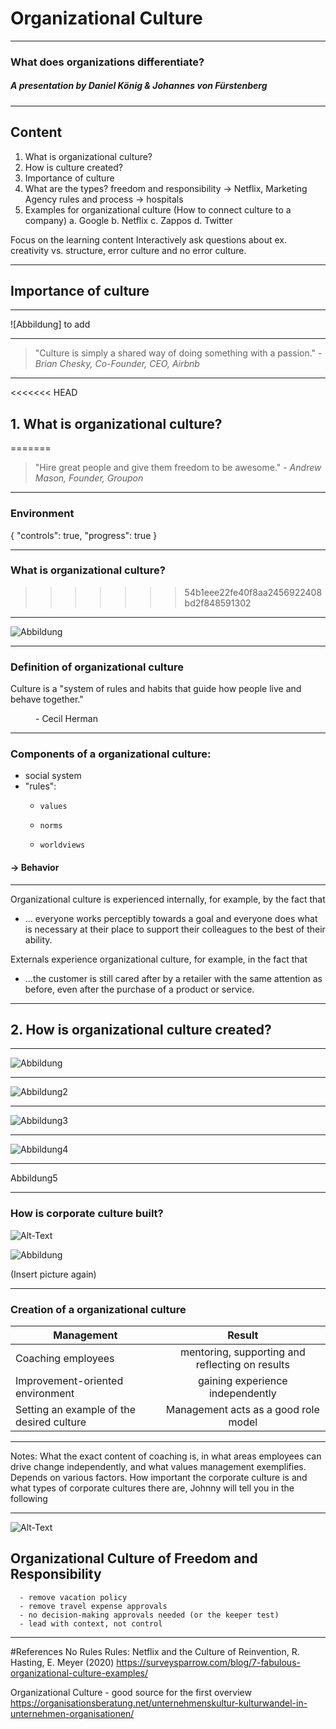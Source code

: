 # Organizational Culture
-----
### What does organizations differentiate?
 
  

##### A presentation by Daniel König & Johannes von Fürstenberg

---

## Content

 1. What is organizational culture?
 2. How is culture created? 
 3. Importance of culture
 4. What are the types?
   freedom and responsibility -> Netflix, Marketing Agency 
    rules and process -> hospitals
 5. Examples for organizational culture (How to connect culture to a company)
    a. Google
    b. Netflix
    c. Zappos
    d. Twitter

   Focus on the learning content
   Interactively ask questions about ex. creativity vs. structure, error culture and no error culture.

---

## **Importance of culture**
-----

![Abbildung] to add

----

> "Culture is simply a shared way of doing something with a passion." - _Brian Chesky, Co-Founder, CEO, Airbnb_

----

<<<<<<< HEAD
## 1. What is organizational culture?
=======
> "Hire great people and give them freedom to be awesome." - _Andrew Mason, Founder, Groupon_


---
### Environment 

{
  "controls": true,
  "progress": true
}

---

### What is organizational culture?
>>>>>>> 54b1eee22fe40f8aa2456922408bd2f848591302

----

![Abbildung](puddingKopie3.png)

----

### Definition of organizational culture


<dl>
  <dt>Culture is a "system of rules and habits that guide how people live and behave together."

>
<dd> - Cecil Herman</dd>

---
### Components of a organizational culture:

- social system
- "rules":  
     -     values 
     -     norms 
     -     worldviews

 #### -> Behavior

---
Organizational culture is experienced internally, for example, by the fact that
- ... everyone works perceptibly towards a goal and everyone does what is necessary at their place to support their colleagues to the best of their ability.

Externals experience organizational culture, for example, in the fact that
- ...the customer is still cared after by a retailer with the same attention as before, even after the purchase of a product or service.



---

## 2. How is organizational culture created?

---


![Abbildung](teil1Kopie.png)

---

![Abbildung2](teil2Kopie.png)

---

![Abbildung3](teil3Kopie.png)

---

![Abbildung4](teil4Kopie.png)

---

Abbildung5

---

### How is corporate culture built?

<img src=Abbildung1.png alt="Alt-Text" title="optionaler Titel" />

![Abbildung](coffee-gfc7b1f108_1920.jpg)


(Insert picture again)


----
### Creation of a organizational culture
| Management            | Result                       | 
| ----------------------|:--------------------------------:|
| Coaching employees    | mentoring, supporting and reflecting on results |
| Improvement-oriented environment | gaining experience independently |
| Setting an example of the desired culture | Management acts as a good role model |

----

Notes: What the exact content of coaching is, in what areas employees can drive change independently, and what values management exemplifies. Depends on various factors.
How important the corporate culture is and what types of corporate cultures there are, Johnny will tell you in the following

---

<img src=netflix2.png alt="Alt-Text" title="optionaler Titel" />


   ## Organizational Culture of Freedom and Responsibility

      - remove vacation policy
      - remove travel expense approvals
      - no decision-making approvals needed (or the keeper test)
      - lead with context, not control

---


#References
No Rules Rules: Netflix and the Culture of Reinvention, R. Hasting, E. Meyer (2020)
https://surveysparrow.com/blog/7-fabulous-organizational-culture-examples/

Organizational Culture - good source for the first overview
https://organisationsberatung.net/unternehmenskultur-kulturwandel-in-unternehmen-organisationen/
